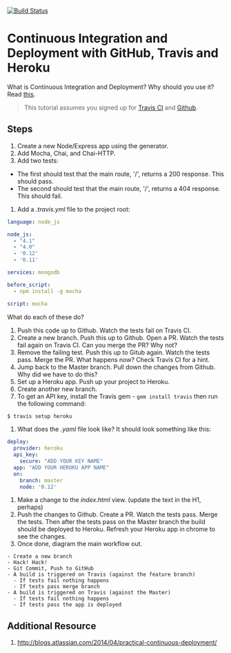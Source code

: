 [![Build Status](https://travis-ci.org/omaracrystal/guestSpeakerApp.svg?branch=master)](https://travis-ci.org/omaracrystal/guestSpeakerApp)

# Continuous Integration and Deployment with GitHub, Travis and Heroku

What is Continuous Integration and Deployment? Why should you use it? Read [this](https://css-tricks.com/continuous-integration-continuous-deployment/).

> This tutorial assumes you signed up for [Travis CI](https://travis-ci.org/) and [Github](https://github.com).

## Steps

1. Create a new Node/Express app using the generator.
1. Add Mocha, Chai, and Chai-HTTP.
1. Add two tests:
  - The first should test that the main route, '/', returns a 200 response. This should pass.
  - The second should test that the main route, '/', returns a 404 response. This should fail.
1. Add a *.travis.yml* file to the project root:

  ```yaml
  language: node_js

  node_js:
    - "4.1"
    - "4.0"
    - '0.12'
    - '0.11'

  services: mongodb

  before_script:
    - npm install -g mocha

  script: mocha
  ```

  What do each of these do?

1. Push this code up to Github. Watch the tests fail on Travis CI.
1. Create a new branch. Push this up to Github. Open a PR. Watch the tests fail again on Travis CI. Can you merge the PR? Why not?
1. Remove the failing test. Push this up to Gitub again. Watch the tests pass. Merge the PR. What happens now? Check Travis CI for a hint.
1. Jump back to the Master branch. Pull down the changes from Github. Why did we have to do this?
1. Set up a Heroku app. Push up your project to Heroku.
1. Create another new branch.
1. To get an API key, install the Travis gem - `gem install travis` then run the following command:

  ```sh
  $ travis setup heroku
  ```

1. What does the *.yaml* file look like? It should look something like this:

  ```yaml
  deploy:
    provider: heroku
    api_key:
      secure: "ADD YOUR KEY NAME"
    app: "ADD YOUR HEROKU APP NAME"
    on:
      branch: master
      node: '0.12'
  ```

1. Make a change to the *index.html* view. (update the text in the H1, perhaps)
1. Push the changes to Github. Create a PR. Watch the tests pass. Merge the tests. Then after the tests pass on the Master branch the build should be deployed to Heroku. Refresh your Heroku app in chrome to see the changes.
1. Once done, diagram the main workflow out.

  ```
  - Create a new branch
  - Hack! Hack!
  - Git Commit, Push to GitHub
  - A build is triggered on Travis (against the feature branch)
    - If tests fail nothing happens
    - If tests pass merge branch
  - A build is triggered on Travis (against the Master)
    - If tests fail nothing happens
    - If tests pass the app is deployed
  ```

## Additional Resource

1. http://blogs.atlassian.com/2014/04/practical-continuous-deployment/
